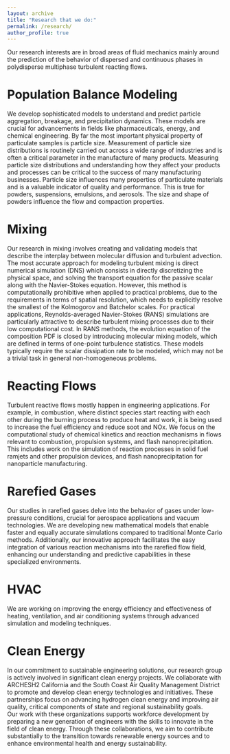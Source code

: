 ```yaml
---
layout: archive
title: "Research that we do:"
permalink: /research/
author_profile: true
---
```


Our research interests are in broad areas of fluid mechanics mainly around the prediction of the behavior of dispersed and continuous phases in polydisperse multiphase turbulent reacting flows.

Population Balance Modeling
======
We develop sophisticated models to understand and predict particle aggregation, breakage, and precipitation dynamics. These models are crucial for advancements in fields like pharmaceuticals, energy, and chemical engineering. By far the most important physical property of particulate samples is particle size. Measurement of particle size distributions is routinely carried out across a wide range of industries and is often a critical parameter in the manufacture of many products. Measuring particle size distributions and understanding how they affect your products and processes can be critical to the success of many manufacturing businesses. Particle size influences many properties of particulate materials and is a valuable indicator of quality and performance. This is true for powders, suspensions, emulsions, and aerosols. The size and shape of powders influence the flow and compaction properties.  

Mixing
======
Our research in mixing involves creating and validating models that describe the interplay between molecular diffusion and turbulent advection. The most accurate approach for modeling turbulent mixing is direct numerical simulation (DNS) which consists in directly discretizing the physical space, and solving the transport equation for the passive scalar along with the Navier-Stokes equation. However, this method is computationally prohibitive when applied to practical problems, due to the requirements in terms of spatial resolution, which needs to explicitly resolve the smallest of the Kolmogorov and Batchelor scales. For practical applications, Reynolds-averaged Navier-Stokes (RANS) simulations are particularly attractive to describe turbulent mixing processes due to their low computational cost. In RANS methods, the evolution equation of the composition PDF is closed by introducing molecular mixing models, which are defined in terms of one-point turbulence statistics. These models typically require the scalar dissipation rate to be modeled, which may not be a trivial task in general non-homogeneous problems.  

Reacting Flows
======
Turbulent reactive flows mostly happen in engineering applications. For example, in combustion, where distinct species start reacting with each other during the burning process to produce heat and work, it is being used to increase the fuel efficiency and reduce soot and NOx. We focus on the computational study of chemical kinetics and reaction mechanisms in flows relevant to combustion, propulsion systems, and flash nanoprecipitation. This includes work on the simulation of reaction processes in solid fuel ramjets and other propulsion devices, and flash nanoprecipitation for nanoparticle manufacturing.  

Rarefied Gases
======
Our studies in rarefied gases delve into the behavior of gases under low-pressure conditions, crucial for aerospace applications and vacuum technologies. We are developing new mathematical models that enable faster and equally accurate simulations compared to traditional Monte Carlo methods. Additionally, our innovative approach facilitates the easy integration of various reaction mechanisms into the rarefied flow field, enhancing our understanding and predictive capabilities in these specialized environments.  

HVAC
======
We are working on improving the energy efficiency and effectiveness of heating, ventilation, and air conditioning systems through advanced simulation and modeling techniques.  

Clean Energy
======
In our commitment to sustainable engineering solutions, our research group is actively involved in significant clean energy projects. We collaborate with ARCHESH2 California and the South Coast Air Quality Management District to promote and develop clean energy technologies and initiatives. These partnerships focus on advancing hydrogen clean energy and improving air quality, critical components of state and regional sustainability goals.  
Our work with these organizations supports workforce development by preparing a new generation of engineers with the skills to innovate in the field of clean energy. Through these collaborations, we aim to contribute substantially to the transition towards renewable energy sources and to enhance environmental health and energy sustainability.  



